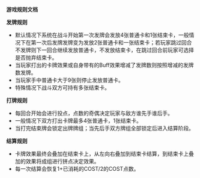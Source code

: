 **游戏规则文档**

**发牌规则**

* 默认情况下系统在战斗开始第一次发牌会发放4张普通卡和1张结束卡，一般情况下在第一次后发牌发牌变为发放2张普通卡和一张结束卡；若玩家跳过回合不发牌则下一回合继续发放普通卡，不发放结束卡，在跳过回合前玩家可选择是否抛弃结束卡。
* 当玩家打出的卡牌效果或自身带有的Buff效果增减了发牌数则按照增减的发牌数发牌。
* 当玩家手中普通卡大于9张则停止发放普通卡。
* 特殊情况下战斗双方可持有多张结束卡。

**打牌规则**

* 每回合开始会进行投点，点数的奇偶决定玩家与敌方谁先手谁后手。
* 一般情况下双方打出卡牌最多4张普通卡，1张结束卡。
* 当打完结束牌会锁定出牌牌组；当先后手双方牌组全部锁定后进入结算阶段。

**结算规则**

* 卡牌效果最终会叠加在结束卡上，从左向右叠加到结束卡结算，到结束卡上叠加的效果将成组进行拼点决定效果。
* 每一次结算会恢复1+已消耗的COST/2的COST点数。